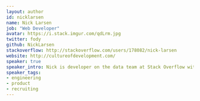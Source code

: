 ```yaml
---
layout: author
id: nicklarsen
name: Nick Larsen
job: "Web Developer"
avatar: https://i.stack.imgur.com/qdLrm.jpg
twitter: fody
github: NickLarsen
stackoverflow: http://stackoverflow.com/users/178082/nick-larsen
website: http://cultureofdevelopment.com/
speaker: true
speaker_intro: Nick is developer on the data team at Stack Overflow with previous experience on the Careers team.  Nick's approach is always user focused and he likes to mix a little humor into every talk.
speaker_tags:
- engineering
- product
- recruiting
---
```

